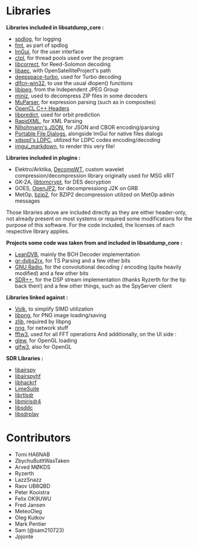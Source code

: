 # Libraries

**Libraries included in libsatdump_core :**
- [spdlog](https://github.com/gabime/spdlog), for logging
- [fmt](https://github.com/fmtlib/fmt), as part of spdlog
- [ImGui](https://github.com/ocornut/imgui), for the user interface
- [ctpl](https://github.com/vit-vit/ctpl), for thread pools used over the program
- [libcorrect](https://github.com/quiet/libcorrect), for Reed-Solomon decoding
- [libaec](https://gitlab.dkrz.de/k202009/libaec), with OpenSatelliteProject's path
- [deepspace-turbo](https://github.com/geeanlooca/deepspace-turbo), used for Turbo decoding
- [dlfcn-win32](https://github.com/dlfcn-win32/dlfcn-win32), to use the usual dlopen() functions
- [libjpeg](https://ijg.org/), from the Independent JPEG Group
- [miniz](https://github.com/richgel999/miniz), used to decompress ZIP files in some decoders
- [MuParser](https://github.com/beltoforion/muparser), for expression parsing (such as in composites)
- [OpenCL C++ Headers](https://github.com/KhronosGroup/OpenCL-CLHPP)
- [libpredict](https://github.com/la1k/libpredict), used for orbit prediction
- [RapidXML](http://rapidxml.sourceforge.net/), for XML Parsing
- [Nlhohmann's JSON](https://github.com/nlohmann/json), for JSON and CBOR encoding/parsing
- [Portable File Dialogs](https://github.com/samhocevar/portable-file-dialogs), alongside ImGui for native files dialogs
- [xdsopl's LDPC](https://github.com/xdsopl/LDPC), utilized for LDPC codes encoding/decoding
- [imgui_markdown](https://github.com/juliettef/imgui_markdown), to render this very file!

**Libraries included in plugins :**
- Elektro/Arktika, [DecompWT](https://gitlab.eumetsat.int/open-source/PublicDecompWT), custom wavelet compression/decompression library originally used for MSG xRIT
- GK-2A, [libtomcrypt](https://github.com/libtom/libtomcrypt), for DES decryption
- GOES, [OpenJP2](https://github.com/uclouvain/openjpeg), for decompressiong J2K on GRB
- MetOp, [bzip2](https://github.com/libarchive/bzip2), for BZIP2 decompression utilized on MetOp admin messages

Those libraries above are included directly as they are either header-only, not already present on most systems or required some modifications for the purpose of this software. For the code included, the licenses of each respective library applies.

**Projects some code was taken from and included in libsatdump_core :**
- [LeanDVB](https://github.com/pabr/leansdr), mainly the BCH Decoder implementation
- [gr-dvbs2rx](https://github.com/igorauad/gr-dvbs2rx), for TS Parsing and a few other bits
- [GNU Radio](https://github.com/gnuradio/gnuradio), for the convolutional decoding / encoding (quite heavily modified) and a few other bits
- [SDR++](https://github.com/AlexandreRouma/SDRPlusPlus), for the DSP stream implementation (thanks Ryzerth for the tip back then!) and a few other things, such as the SpyServer client

**Libraries linked against :**
- [Volk](https://github.com/gnuradio/volk), to simplify SIMD utilization
- [libpng](https://github.com/glennrp/libpng), for PNG image loading/saving
- [zlib](https://github.com/madler/zlib), required by libpng
- [nng](https://github.com/nanomsg/nng), for network stuff
- [fftw3](http://fftw.org/), used for all FFT operations
And additionally, on the UI side :
- [glew](http://glew.sourceforge.net/), for OpenGL loading
- [glfw3](https://www.glfw.org/), also for OpenGL

**SDR Libraries :**
- [libairspy](https://github.com/airspy/airspyone_host)
- [libairspyhf](https://github.com/airspy/airspyhf)
- [libhackrf](https://github.com/greatscottgadgets/hackrf)
- [LimeSuite](https://github.com/MyriadRF/LimeSuite)
- [librtlsdr](https://osmocom.org/projects/rtl-sdr/wiki)
- [libmirisdr4](https://github.com/f4exb/libmirisdr-4)
- [libsddc](https://github.com/ik1xpv/ExtIO_sddc)
- [libsdrplay](https://www.sdrplay.com/)

# Contributors

- Tomi HA6NAB
- ZbychuButItWasTaken
- Arved MØKDS
- Ryzerth
- LazzSnazz
- Raov UB8QBD
- Peter Kooistra
- Felix OK9UWU
- Fred Jansen
- MeteoOleg
- Oleg Kutkov
- Mark Pentier
- Sam (@sam210723)
- Jpjonte